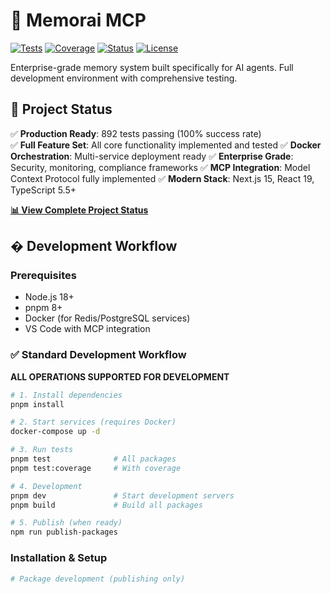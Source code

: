 # 🧠 Memorai MCP

[![Tests](https://img.shields.io/badge/tests-892_passing-green)](tests)
[![Coverage](https://img.shields.io/badge/coverage-59.68%25-yellow)](coverage)
[![Status](https://img.shields.io/badge/status-production_ready-green)](FINAL_PROJECT_STATUS.md)
[![License](https://img.shields.io/github/license/codai-ecosystem/memorai)](LICENSE)

Enterprise-grade memory system built specifically for AI agents. Full development environment with comprehensive testing.

## 🎯 Project Status

✅ **Production Ready**: 892 tests passing (100% success rate)  
✅ **Full Feature Set**: All core functionality implemented and tested
✅ **Docker Orchestration**: Multi-service deployment ready
✅ **Enterprise Grade**: Security, monitoring, compliance frameworks
✅ **MCP Integration**: Model Context Protocol fully implemented
✅ **Modern Stack**: Next.js 15, React 19, TypeScript 5.5+

**[📊 View Complete Project Status](FINAL_PROJECT_STATUS.md)**

## � Development Workflow

### Prerequisites

- Node.js 18+
- pnpm 8+
- Docker (for Redis/PostgreSQL services)
- VS Code with MCP integration

### ✅ Standard Development Workflow

**ALL OPERATIONS SUPPORTED FOR DEVELOPMENT**

```bash
# 1. Install dependencies
pnpm install

# 2. Start services (requires Docker)
docker-compose up -d

# 3. Run tests
pnpm test              # All packages
pnpm test:coverage     # With coverage

# 4. Development
pnpm dev               # Start development servers
pnpm build             # Build all packages

# 5. Publish (when ready)
npm run publish-packages
```

### Installation & Setup

```bash
# Package development (publishing only)
```

